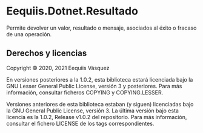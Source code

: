 # Eequiis.Dotnet.Resultado

Permite devolver un valor, resultado o mensaje, asociados al éxito o fracaso de una operación.

## Derechos y licencias

Copyright &copy; 2020, 2021 Eequiis Vásquez

En versiones posteriores a la 1.0.2, esta biblioteca estará licenciada bajo la GNU Lesser General Public License, versión 3 y posteriores.
Para más información, consultar ficheros COPYING y COPYING.LESSER.

Versiones anteriores de esta biblioteca estaban (y siguen) licenciadas bajo la GNU General Public License, versión 3.
La última versión bajo esta licencia es la 1.0.2, Release v1.0.2 del repositorio.
Para más información, consultar el fichero LICENSE de los tags correspondientes.
